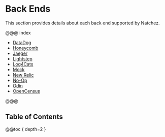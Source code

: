 # Back Ends

This section provides details about each back end supported by Natchez.

@@@ index

* [DataDog](datadog.md)
* [Honeycomb](honeycomb.md)
* [Jaeger](jaeger.md)
* [Lightstep](lightstep.md)
* [Log4Cats](log4cats.md)
* [Mock](mock.md)
* [New Relic](newrelic.md)
* [No-Op](noop.md)
* [Odin](odin.md)
* [OpenCensus](opencensus.md)

@@@

## Table of Contents

@@toc { depth=2 }